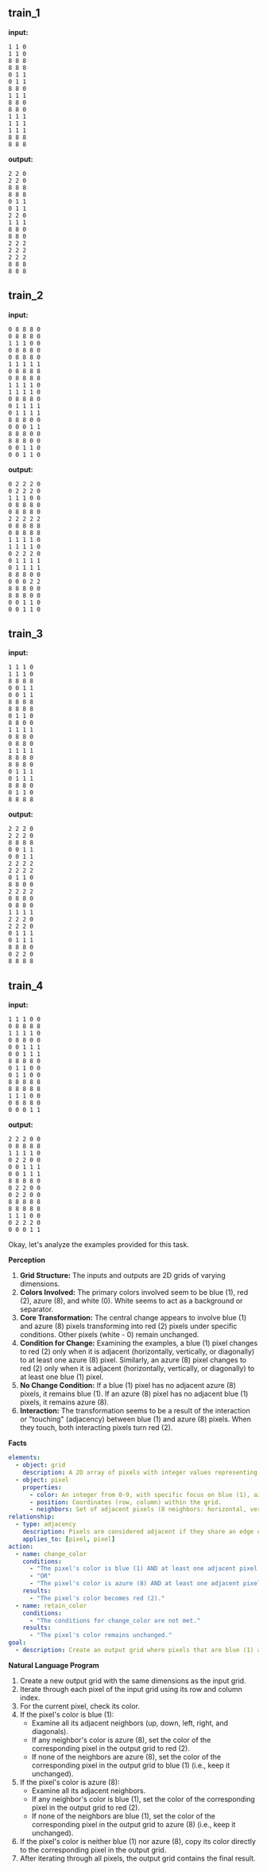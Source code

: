 
## train_1

**input:**
```
1 1 0
1 1 0
8 8 8
8 8 8
0 1 1
0 1 1
8 8 0
1 1 1
8 8 0
8 8 0
1 1 1
1 1 1
1 1 1
8 8 8
8 8 8
```


**output:**
```
2 2 0
2 2 0
8 8 8
8 8 8
0 1 1
0 1 1
2 2 0
1 1 1
8 8 0
8 8 0
2 2 2
2 2 2
2 2 2
8 8 8
8 8 8
```


## train_2

**input:**
```
0 8 8 8 0
0 8 8 8 0
1 1 1 0 0
0 8 8 8 0
0 8 8 8 0
1 1 1 1 1
0 8 8 8 8
0 8 8 8 8
1 1 1 1 0
1 1 1 1 0
0 8 8 8 0
0 1 1 1 1
0 1 1 1 1
8 8 8 0 0
0 0 0 1 1
8 8 8 0 0
8 8 8 0 0
0 0 1 1 0
0 0 1 1 0
```


**output:**
```
0 2 2 2 0
0 2 2 2 0
1 1 1 0 0
0 8 8 8 0
0 8 8 8 0
2 2 2 2 2
0 8 8 8 8
0 8 8 8 8
1 1 1 1 0
1 1 1 1 0
0 2 2 2 0
0 1 1 1 1
0 1 1 1 1
8 8 8 0 0
0 0 0 2 2
8 8 8 0 0
8 8 8 0 0
0 0 1 1 0
0 0 1 1 0
```


## train_3

**input:**
```
1 1 1 0
1 1 1 0
8 8 8 8
0 0 1 1
0 0 1 1
8 8 8 8
8 8 8 8
0 1 1 0
8 8 0 0
1 1 1 1
0 8 8 0
0 8 8 0
1 1 1 1
8 8 8 0
8 8 8 0
0 1 1 1
0 1 1 1
8 8 8 0
0 1 1 0
8 8 8 8
```


**output:**
```
2 2 2 0
2 2 2 0
8 8 8 8
0 0 1 1
0 0 1 1
2 2 2 2
2 2 2 2
0 1 1 0
8 8 0 0
2 2 2 2
0 8 8 0
0 8 8 0
1 1 1 1
2 2 2 0
2 2 2 0
0 1 1 1
0 1 1 1
8 8 8 0
0 2 2 0
8 8 8 8
```


## train_4

**input:**
```
1 1 1 0 0
0 8 8 8 8
1 1 1 1 0
0 8 8 0 0
0 0 1 1 1
0 0 1 1 1
8 8 8 8 0
0 1 1 0 0
0 1 1 0 0
8 8 8 8 8
8 8 8 8 8
1 1 1 0 0
0 8 8 8 0
0 0 0 1 1
```


**output:**
```
2 2 2 0 0
0 8 8 8 8
1 1 1 1 0
0 2 2 0 0
0 0 1 1 1
0 0 1 1 1
8 8 8 8 0
0 2 2 0 0
0 2 2 0 0
8 8 8 8 8
8 8 8 8 8
1 1 1 0 0
0 2 2 2 0
0 0 0 1 1
```

Okay, let's analyze the examples provided for this task.

**Perception**

1.  **Grid Structure:** The inputs and outputs are 2D grids of varying dimensions.
2.  **Colors Involved:** The primary colors involved seem to be blue (1), red (2), azure (8), and white (0). White seems to act as a background or separator.
3.  **Core Transformation:** The central change appears to involve blue (1) and azure (8) pixels transforming into red (2) pixels under specific conditions. Other pixels (white - 0) remain unchanged.
4.  **Condition for Change:** Examining the examples, a blue (1) pixel changes to red (2) only when it is adjacent (horizontally, vertically, or diagonally) to at least one azure (8) pixel. Similarly, an azure (8) pixel changes to red (2) only when it is adjacent (horizontally, vertically, or diagonally) to at least one blue (1) pixel.
5.  **No Change Condition:** If a blue (1) pixel has no adjacent azure (8) pixels, it remains blue (1). If an azure (8) pixel has no adjacent blue (1) pixels, it remains azure (8).
6.  **Interaction:** The transformation seems to be a result of the interaction or "touching" (adjacency) between blue (1) and azure (8) pixels. When they touch, both interacting pixels turn red (2).

**Facts**


```yaml
elements:
  - object: grid
    description: A 2D array of pixels with integer values representing colors.
  - object: pixel
    properties:
      - color: An integer from 0-9, with specific focus on blue (1), azure (8), red (2), and white (0).
      - position: Coordinates (row, column) within the grid.
      - neighbors: Set of adjacent pixels (8 neighbors: horizontal, vertical, diagonal).
relationship:
  - type: adjacency
    description: Pixels are considered adjacent if they share an edge or a corner.
    applies_to: [pixel, pixel]
action:
  - name: change_color
    conditions:
      - "The pixel's color is blue (1) AND at least one adjacent pixel's color is azure (8)."
      - "OR"
      - "The pixel's color is azure (8) AND at least one adjacent pixel's color is blue (1)."
    results:
      - "The pixel's color becomes red (2)."
  - name: retain_color
    conditions:
      - "The conditions for change_color are not met."
    results:
      - "The pixel's color remains unchanged."
goal:
  - description: Create an output grid where pixels that are blue (1) and adjacent to azure (8), or azure (8) and adjacent to blue (1), are changed to red (2), while all other pixels keep their original color.

```


**Natural Language Program**

1.  Create a new output grid with the same dimensions as the input grid.
2.  Iterate through each pixel of the input grid using its row and column index.
3.  For the current pixel, check its color.
4.  If the pixel's color is blue (1):
    *   Examine all its adjacent neighbors (up, down, left, right, and diagonals).
    *   If any neighbor's color is azure (8), set the color of the corresponding pixel in the output grid to red (2).
    *   If none of the neighbors are azure (8), set the color of the corresponding pixel in the output grid to blue (1) (i.e., keep it unchanged).
5.  If the pixel's color is azure (8):
    *   Examine all its adjacent neighbors.
    *   If any neighbor's color is blue (1), set the color of the corresponding pixel in the output grid to red (2).
    *   If none of the neighbors are blue (1), set the color of the corresponding pixel in the output grid to azure (8) (i.e., keep it unchanged).
6.  If the pixel's color is neither blue (1) nor azure (8), copy its color directly to the corresponding pixel in the output grid.
7.  After iterating through all pixels, the output grid contains the final result.
